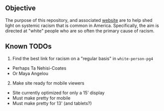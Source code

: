 ## Objective

The purpose of this repository, and associated [website](http://thebrokendialogue.com) are to help shed light on systemic racism that is common in America. Specifically, the aim is directed at "white" people who are so often the primary cause of racism.


## Known TODOs

1. Find the best link for racism on a "regular basis" in `white-person-pg4`
  * Perhaps Ta Nehisi-Coates
  * Or Maya Angelou
2. Make site ready for mobile viewers
  * Site currently optimized for only a 15' display
  * Must make pretty for mobile
  * Must make pretty for 13' (and tablets?)
